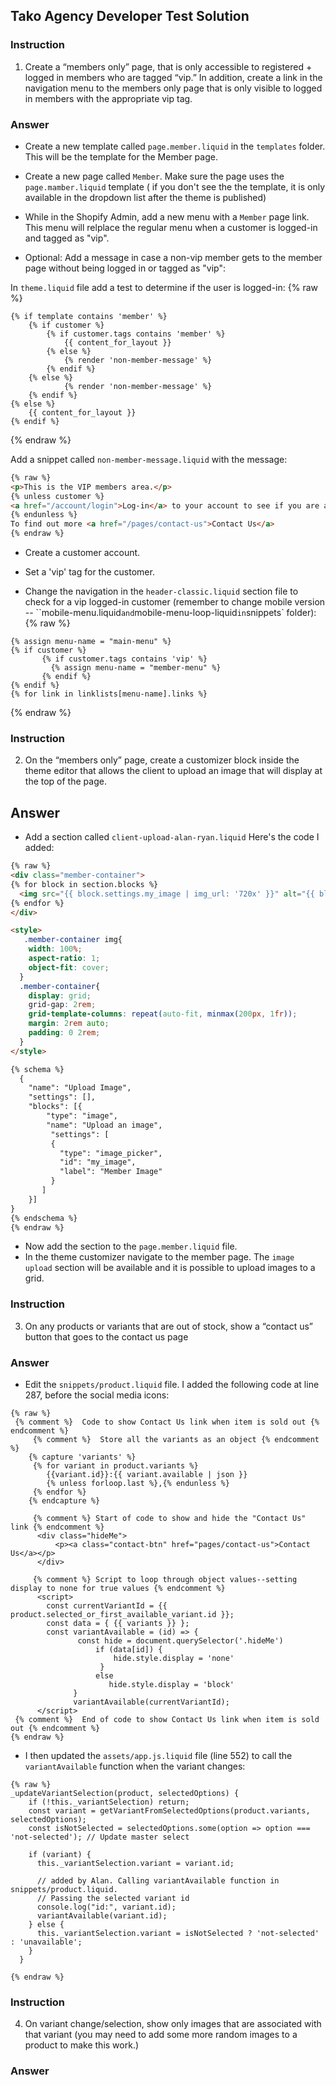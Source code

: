 ## Tako Agency Developer Test Solution  

### Instruction

1. Create a “members only” page, that is only accessible to registered + logged in members who are tagged “vip.” In addition, create a link in the navigation menu to the members only page that is only visible to logged in members with the appropriate vip tag.

### Answer

- Create a new template called `page.member.liquid` in the `templates` folder. This will be the template for the Member page.  

- Create a new page called `Member`. Make sure the page uses the `page.mamber.liquid` template ( if you don't see the the template, it is only available in the dropdown list after the theme is published)

- While in the Shopify Admin, add a new menu with a `Member` page link. This menu will relplace the regular menu when a customer is logged-in and tagged as "vip".

- Optional: Add a message in case a non-vip member gets to the member page without being logged in or tagged as "vip":

In `theme.liquid` file add a test to determine if the user is logged-in:
{% raw %}
```
{% if template contains 'member' %}
    {% if customer %}
        {% if customer.tags contains 'member' %}
            {{ content_for_layout }}
        {% else %}
            {% render 'non-member-message' %}
        {% endif %}
    {% else %}
            {% render 'non-member-message' %}
    {% endif %}
{% else %}
    {{ content_for_layout }}
{% endif %}
```
{% endraw %}

Add a snippet called `non-member-message.liquid` with the message: 

```html
{% raw %}
<p>This is the VIP members area.</p>
{% unless customer %}
<a href="/account/login">Log-in</a> to your account to see if you are a VIP customer.
{% endunless %}
To find out more <a href="/pages/contact-us">Contact Us</a>
{% endraw %}
```
- Create a customer account.  

- Set a 'vip' tag for the customer.  

- Change the navigation in the `header-classic.liquid` section file to check for a vip logged-in customer (remember to change  mobile version -- ``mobile-menu.liquid` and `mobile-menu-loop-liquid` in `snippets` folder):
 {% raw %}
 ```
 {% assign menu-name = "main-menu" %}
 {% if customer %}
        {% if customer.tags contains 'vip' %}
          {% assign menu-name = "member-menu" %}
        {% endif %}
 {% endif %}
{% for link in linklists[menu-name].links %}
```
{% endraw %}

### Instruction  
2. On the “members only” page, create a customizer block inside the theme editor that allows the client to upload an image that will display at the top of the page.  

## Answer
- Add a section called `client-upload-alan-ryan.liquid` Here's the code I added:  

```html
{% raw %}
<div class="member-container">
{% for block in section.blocks %}
  <img src="{{ block.settings.my_image | img_url: '720x' }}" alt="{{ block.settings.my_image.alt | escape }}"/>
{% endfor %}
</div> 

<style>
   .member-container img{
    width: 100%;
    aspect-ratio: 1;
    object-fit: cover;
  }
  .member-container{
    display: grid;
    grid-gap: 2rem;
    grid-template-columns: repeat(auto-fit, minmax(200px, 1fr));
    margin: 2rem auto; 
    padding: 0 2rem;
  }
</style>

{% schema %}
  {
    "name": "Upload Image",
    "settings": [],
    "blocks": [{
        "type": "image",
        "name": "Upload an image",
         "settings": [
         {
           "type": "image_picker",
           "id": "my_image",
           "label": "Member Image"
         }
       ]
    }]
}
{% endschema %}
{% endraw %}
```
- Now add the section to the `page.member.liquid` file.
- In the theme customizer navigate to the member page. The `image upload` section will be available and it is possible to upload images to a grid.

### Instruction  
3. On any products or variants that are out of stock, show a “contact us” button that goes to the contact us page

### Answer
- Edit the `snippets/product.liquid` file. I added the following code at line 287, before the social media icons:
```
{% raw %}
 {% comment %}  Code to show Contact Us link when item is sold out {% endcomment %}
     {% comment %}  Store all the variants as an object {% endcomment %}
    {% capture 'variants' %}       
     {% for variant in product.variants %}
        {{variant.id}}:{{ variant.available | json }}
        {% unless forloop.last %},{% endunless %}           
     {% endfor %}
    {% endcapture %}  
    
     {% comment %} Start of code to show and hide the "Contact Us" link {% endcomment %}
      <div class="hideMe">
          <p><a class="contact-btn" href="pages/contact-us">Contact Us</a></p>       
      </div>
    
     {% comment %} Script to loop through object values--setting display to none for true values {% endcomment %}
      <script>
        const currentVariantId = {{ product.selected_or_first_available_variant.id }};
        const data = { {{ variants }} };        
        const variantAvailable = (id) => {
               const hide = document.querySelector('.hideMe')
                   if (data[id]) {
                       hide.style.display = 'none'
                    }
                   else 
                      hide.style.display = 'block'
              }
              variantAvailable(currentVariantId);
      </script>
 {% comment %}  End of code to show Contact Us link when item is sold out {% endcomment %}
{% endraw %}
```
- I then updated the `assets/app.js.liquid` file (line 552) to call the `variantAvailable` function when the variant changes:
```
{% raw %}
_updateVariantSelection(product, selectedOptions) {
    if (!this._variantSelection) return;
    const variant = getVariantFromSelectedOptions(product.variants, selectedOptions);
    const isNotSelected = selectedOptions.some(option => option === 'not-selected'); // Update master select

    if (variant) {
      this._variantSelection.variant = variant.id;
      
      // added by Alan. Calling variantAvailable function in snippets/product.liquid.
      // Passing the selected variant id
      console.log("id:", variant.id);
      variantAvailable(variant.id);
    } else {
      this._variantSelection.variant = isNotSelected ? 'not-selected' : 'unavailable';
    }
  }

{% endraw %}
```

### Instruction  
4. On variant change/selection, show only images that are associated with that variant (you may need to add some more random images to a product to make this work.)

### Answer



